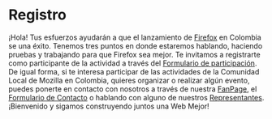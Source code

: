 # Registro

¡Hola! Tus esfuerzos ayudarán a que el lanzamiento de [Firefox](https://www.mozilla.org/en-US/firefox/) en Colombia se una éxito. Tenemos tres puntos en donde estaremos hablando, haciendo pruebas y trabajando para que Firefox sea mejor.
Te invitamos a registrarte como participante de la actividad a través del [Formulario de participación](https://docs.google.com/forms/d/e/1FAIpQLScy-P6m4pDx_Qylpe3No_bkbh3REoDXf-7YLne7nY8CKs7S6w/viewform?usp=sf_link). De igual forma, si te interesa participar de las actividades de la Comunidad Local de Mozilla en Colombia, quieres organizar o realizar algún evento, puedes ponerte en contacto con nosotros a través de nuestra [FanPage](https://www.facebook.com/MozColombia/), el [Formulario de Contacto](https://goo.gl/forms/SeABprM3iGLspBfp2) o hablando con alguno de nuestros [Representantes](https://reps.mozilla.org/people/#/search/colombia/).
¡Bienvenido y sigamos construyendo juntos una Web Mejor!
